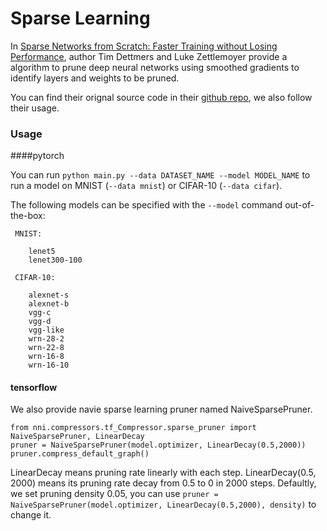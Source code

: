 Sparse Learning
===

In [Sparse Networks from Scratch: Faster Training without Losing Performance](https://arxiv.org/abs/1907.04840), author Tim Dettmers and Luke Zettlemoyer provide a algorithm to prune deep neural networks using smoothed gradients to identify layers and weights to be pruned.

You can find their orignal source code in their [github repo](https://github.com/TimDettmers/sparse_learning), we also follow their usage.

### Usage

####pytorch

You can run `python main.py --data DATASET_NAME --model MODEL_NAME` to run a model on MNIST (`--data mnist`) or CIFAR-10 (`--data cifar`).

The following models can be specified with the `--model` command out-of-the-box:
```
 MNIST:

	lenet5
	lenet300-100

 CIFAR-10:

	alexnet-s
	alexnet-b
	vgg-c
	vgg-d
	vgg-like
	wrn-28-2
	wrn-22-8
	wrn-16-8
	wrn-16-10
```

#### tensorflow

We also provide navie sparse learning pruner named NaiveSparsePruner.

```
from nni.compressors.tf_Compressor.sparse_pruner import NaiveSparsePruner, LinearDecay
pruner = NaiveSparsePruner(model.optimizer, LinearDecay(0.5,2000))
pruner.compress_default_graph()
```
LinearDecay means pruning rate linearly with each step.
LinearDecay(0.5, 2000) means its pruning rate decay from 0.5 to 0 in 2000 steps.
Defaultly, we set pruning density 0.05, you can use ```pruner = NaiveSparsePruner(model.optimizer, LinearDecay(0.5,2000), density)``` to change it.
